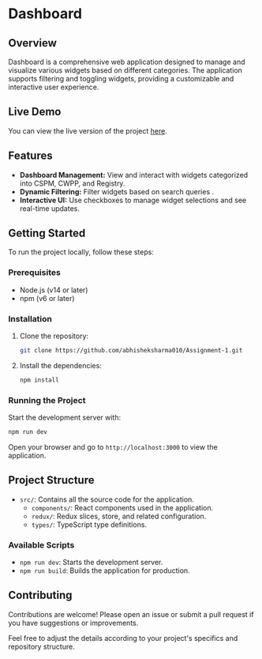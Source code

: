 #  Dashboard

## Overview

 Dashboard is a comprehensive web application designed to manage and visualize various widgets based on different categories. The application supports filtering and toggling widgets, providing a customizable and interactive user experience.

## Live Demo

You can view the live version of the project [here](https://accuknox-two.vercel.app/).

## Features

- **Dashboard Management:** View and interact with widgets categorized into CSPM, CWPP, and Registry.
- **Dynamic Filtering:** Filter widgets based on search queries .
- **Interactive UI:** Use checkboxes to manage widget selections and see real-time updates.

## Getting Started

To run the project locally, follow these steps:

### Prerequisites

- Node.js (v14 or later)
- npm (v6 or later)

### Installation

1. Clone the repository:

   ```bash
   git clone https://github.com/abhisheksharma010/Assignment-1.git
   ```



2. Install the dependencies:

   ```bash
   npm install
   ```

### Running the Project

Start the development server with:

```bash
npm run dev
```

Open your browser and go to `http://localhost:3000` to view the application.

## Project Structure

- `src/`: Contains all the source code for the application.
  - `components/`: React components used in the application.
  - `redux/`: Redux slices, store, and related configuration.
  - `types/`: TypeScript type definitions.


### Available Scripts

- `npm run dev`: Starts the development server.
- `npm run build`: Builds the application for production.

## Contributing

Contributions are welcome! Please open an issue or submit a pull request if you have suggestions or improvements.

Feel free to adjust the details according to your project's specifics and repository structure.
